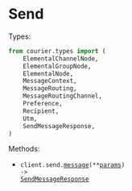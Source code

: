 # Send

Types:

```python
from courier.types import (
    ElementalChannelNode,
    ElementalGroupNode,
    ElementalNode,
    MessageContext,
    MessageRouting,
    MessageRoutingChannel,
    Preference,
    Recipient,
    Utm,
    SendMessageResponse,
)
```

Methods:

- <code title="post /send">client.send.<a href="./src/courier/resources/send.py">message</a>(\*\*<a href="src/courier/types/send_message_params.py">params</a>) -> <a href="./src/courier/types/send_message_response.py">SendMessageResponse</a></code>
